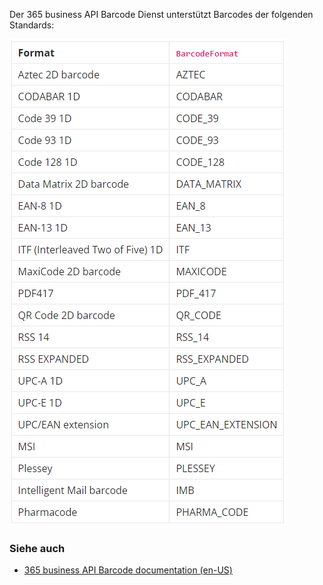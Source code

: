 Der 365 business API Barcode Dienst unterstützt Barcodes der folgenden Standards:

![Supported Barcode standards](/assets/images/365-business-barcode/d99584f384b702cbe422c09f01205fb22258f7dc8472be308525687343932676.png)  

### Siehe auch 
 
 - [365 business API Barcode documentation (en-US)](https://api-doc.365businessdev.com/#7abf276b-efeb-498b-91e6-d54a398250a4)